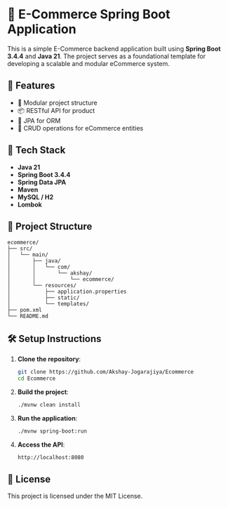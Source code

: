 # 🛒 E-Commerce Spring Boot Application

This is a simple E-Commerce backend application built using **Spring Boot 3.4.4** and **Java 21**. The project serves as a foundational template for developing a scalable and modular eCommerce system.

## 🚀 Features

- 🧩 Modular project structure
- 📦 RESTful API for product
- 💾 JPA for ORM
- 🔄 CRUD operations for eCommerce entities

## 🧱 Tech Stack

- **Java 21**
- **Spring Boot 3.4.4**
- **Spring Data JPA**
- **Maven**
- **MySQL / H2** 
- **Lombok**

## 📂 Project Structure

```
ecommerce/
├── src/
│   └── main/
│       ├── java/
│       │   └── com/
│       │       └── akshay/
│       │           └── ecommerce/
│       └── resources/
│           ├── application.properties
│           ├── static/
│           └── templates/
├── pom.xml
└── README.md
```


## 🛠️ Setup Instructions

1. **Clone the repository**:
   ```bash
   git clone https://github.com/Akshay-Jogarajiya/Ecommerce
   cd Ecommerce
2. **Build the project**:
   ```bash
   ./mvnw clean install

3. **Run the application**:
   ```bash
   ./mvnw spring-boot:run

4. **Access the API**:
   ```bash
   http://localhost:8080

## 📜 License
This project is licensed under the MIT License.
